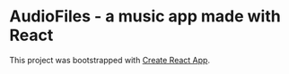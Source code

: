 # AudioFiles - a music app made with React

This project was bootstrapped with [Create React App](https://github.com/facebook/create-react-app).

